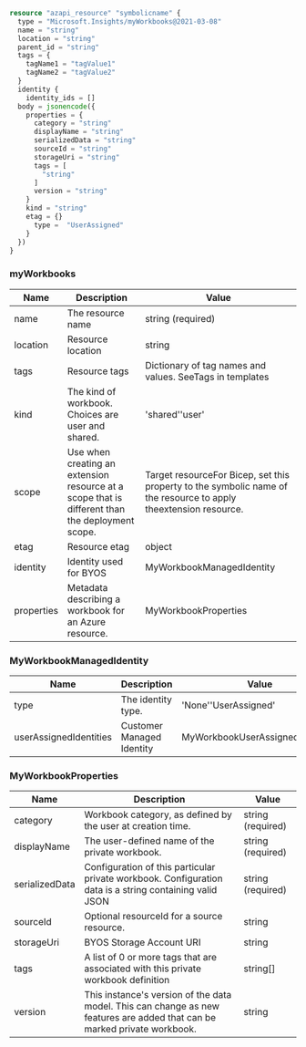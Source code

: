 ```terraform
resource "azapi_resource" "symbolicname" {
  type = "Microsoft.Insights/myWorkbooks@2021-03-08"
  name = "string"
  location = "string"
  parent_id = "string"
  tags = {
    tagName1 = "tagValue1"
    tagName2 = "tagValue2"
  }
  identity {
    identity_ids = []
  body = jsonencode({
    properties = {
      category = "string"
      displayName = "string"
      serializedData = "string"
      sourceId = "string"
      storageUri = "string"
      tags = [
        "string"
      ]
      version = "string"
    }
    kind = "string"
    etag = {}
      type =  "UserAssigned"
    }
  })
}

```

### myWorkbooks

| Name | Description | Value |
|-|-|-|
| name | The resource name | string (required) |
| location | Resource location | string |
| tags | Resource tags | Dictionary of tag names and values. SeeTags in templates |
| kind | The kind of workbook. Choices are user and shared. | 'shared''user' |
| scope | Use when creating an extension resource at a scope that is different than the deployment scope. | Target resourceFor Bicep, set this property to the symbolic name of the resource to apply theextension resource. |
| etag | Resource etag | object |
| identity | Identity used for BYOS | MyWorkbookManagedIdentity |
| properties | Metadata describing a workbook for an Azure resource. | MyWorkbookProperties |


### MyWorkbookManagedIdentity

| Name | Description | Value |
|-|-|-|
| type | The identity type. | 'None''UserAssigned' |
| userAssignedIdentities | Customer Managed Identity | MyWorkbookUserAssignedIdentities |


### MyWorkbookProperties

| Name | Description | Value |
|-|-|-|
| category | Workbook category, as defined by the user at creation time. | string (required) |
| displayName | The user-defined name of the private workbook. | string (required) |
| serializedData | Configuration of this particular private workbook. Configuration data is a string containing valid JSON | string (required) |
| sourceId | Optional resourceId for a source resource. | string |
| storageUri | BYOS Storage Account URI | string |
| tags | A list of 0 or more tags that are associated with this private workbook definition | string[] |
| version | This instance's version of the data model. This can change as new features are added that can be marked private workbook. | string |



